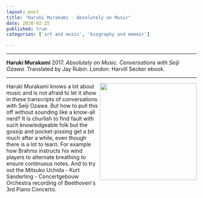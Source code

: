 ```yaml
---
layout: post
title: "Haruki Murakami - Absolutely on Music"
date: 2020-02-25
published: true
categories: ['art and music', 'biography and memoir']

---
```



***
<b>Haruki Murakami</b> 2017. _Absolutely on Music. Conversations with Seiji Ozawa._  Translated by Jay Rubin. London: Harvill Secker ebook.

***

<img align="right" src="https://cdn2.penguin.com.au/covers/original/9781784700140.jpg"  width="256"  alt="">

Haruki Murakami knows a lot about music and is not afraid to let it show in these transcripts of conversations with Seiji Ozawa. But how to pull this off without sounding like a know-all nerd?  It is churlish to find fault with such knowledgeable folk but the gossip and pocket-pissing get a bit much after a while, even though there is a lot to learn.  For example how Brahms instructs his wind players to alternate breathing to ensure continuous notes.  And to try out the Mitsuko Uchida - Kurt Sanderling - Concertgebouw Orchestra recording of Beethoven's 3rd Piano Concerto.  


